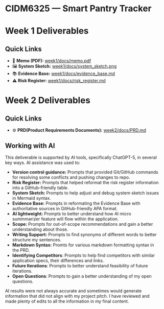 # CIDM6325 — Smart Pantry Tracker
# Week 1 Deliverables

## Quick Links
- 📄 **Memo (PDF):** [week1/docs/memo.pdf](week1/docs/memo.pdf)
- 🖼️ **System Sketch:** [week1/docs/system_sketch.png](week1/docs/system_sketch.png)
- 📚 **Evidence Base:** [week1/docs/evidence_base.md](week1/docs/evidence_base.md)
- ⚠️ **Risk Register:** [week1/docs/risk_register.md](week1/docs/risk_register.md)

# Week 2 Deliverables

## Quick Links
- ⚙️ **PRD(Product Requirements Documents):** [week2/docs/PRD.md](week2/docs/PRD.md)

## Working with AI
This deliverable is supported by AI tools, specifically ChatGPT-5, in several key ways. AI assistance was used to:
- **Version control guidance:** Prompts that provided Git/GitHub commands for resolving some conflicts and pushing changes to repo.  
- **Risk Register:** Prompts that helped reformat the risk register information into a GitHub-friendly table.
- **System Sketch:** Prompts to help adjust and debug system sketch issues in Mermaid syntax.
- **Evidence Base:** Prompts in reformating the Evidence Base with authoritative sources in GitHub-friendly APA format.  
- **AI lightweight:** Prompts to better understand how AI micro summmarizer feature will flow within the application.
- **Scope:** Prompts for out-of-scope recommendations and gain a better understanding about those.
- **Writing Support:** Prompts to find synonyms of different words to better structure my sentences.
- **Markdown Syntax:** Promts for various markdown formatting syntax in the PRD.
- **Identifying Competitors**: Prompts to help find competitors with similar application specs, their differences and links.
- **Future Iterations**: Prompts to better understand feasibility of future iterations.
- **Open Questions**: Prompts to  gain a better understanding of my open questions.

AI results were not always accurate and sometimes would generate information that did not align with my project pitch. I have reviewed and made plenty of edits to all the information in my final content.